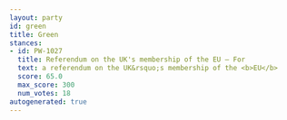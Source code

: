 ```yaml
---
layout: party
id: green
title: Green
stances:
- id: PW-1027
  title: Referendum on the UK's membership of the EU — For
  text: a referendum on the UK&rsquo;s membership of the <b>EU</b>
  score: 65.0
  max_score: 300
  num_votes: 18
autogenerated: true
---
```

